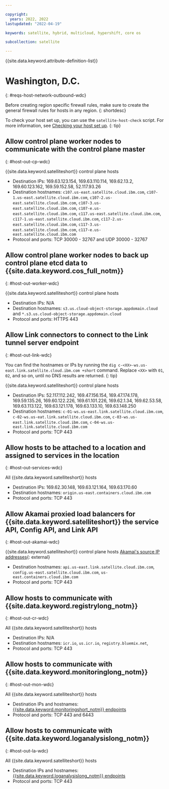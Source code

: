 ```yaml
---

copyright:
  years: 2022, 2022
lastupdated: "2022-04-19"

keywords: satellite, hybrid, multicloud, hypershift, core os

subcollection: satellite

---
```


{{site.data.keyword.attribute-definition-list}}

# Washington, D.C.
{: #reqs-host-network-outbound-wdc}

Before creating region specific firewall rules, make sure to create the general firewall rules for hosts in any region.
{: shortdesc}


To check your host set up, you can use the `satellite-host-check` script. For more information, see [Checking your host set up](/docs/satellite?topic=satellite-host-network-check).
{: tip}



## Allow control plane worker nodes to communicate with the control plane master
{: #host-out-cp-wdc}

{{site.data.keyword.satelliteshort}} control plane hosts
* Destination IPs:  169.63.123.154, 169.63.110.114, 169.62.13.2, 169.60.123.162, 169.59.152.58, 52.117.93.26  
* Destination hostnames:  `c107.us-east.satellite.cloud.ibm.com`, `c107-1.us-east.satellite.cloud.ibm.com`, `c107-2.us-east.satellite.cloud.ibm.com`, `c107-3.us-east.satellite.cloud.ibm.com`, `c107-e.us-east.satellite.cloud.ibm.com`, `c117.us-east.satellite.cloud.ibm.com`, `c117-1.us-east.satellite.cloud.ibm.com`, `c117-2.us-east.satellite.cloud.ibm.com`, `c117-3.us-east.satellite.cloud.ibm.com`, `c117-e.us-east.satellite.cloud.ibm.com` 
* Protocol and ports: TCP 30000 - 32767 and UDP 30000 - 32767

## Allow control plane worker nodes to back up control plane etcd data to {{site.data.keyword.cos_full_notm}}
{: #host-out-worker-wdc}

{{site.data.keyword.satelliteshort}} control plane hosts
* Destination IPs: N/A
* Destination hostnames: `s3.us.cloud-object-storage.appdomain.cloud` and `*.s3.us.cloud-object-storage.appdomain.cloud`
* Protocol and ports: HTTPS 443

## Allow Link connectors to connect to the Link tunnel server endpoint
{: #host-out-link-wdc}

You can find the hostnames or IPs by running the `dig c-<XX>-ws.us-east.link.satellite.cloud.ibm.com +short` command. Replace `<XX>` with `01`, `02`, and so on, until no DNS results are returned.
{: tip}

{{site.data.keyword.satelliteshort}} control plane hosts
* Destination IPs: 52.117.112.242, 169.47.156.154, 169.47.174.178, 169.59.135.26, 169.60.122.226, 169.61.101.226, 169.62.1.34, 169.62.53.58, 169.63.113.122, 169.63.121.178, 169.63.133.10, 169.63.148.250 
* Destination hostnames: `c-01-ws.us-east.link.satellite.cloud.ibm.com`, `c-02-ws.us-eat.link.satellite.cloud.ibm.com`, `c-03-ws.us-east.link.satellite.cloud.ibm.com`, `c-04-ws.us-east.link.satellite.cloud.ibm.com`
* Protocol and ports: TCP 443

## Allow hosts to be attached to a location and assigned to services in the location
{: #host-out-services-wdc}

All {{site.data.keyword.satelliteshort}} hosts
* Destination IPs: 169.62.30.148, 169.63.121.164, 169.63.170.60  
* Destination hostnames: `origin.us-east.containers.cloud.ibm.com` 
* Protocol and ports: TCP 443

## Allow Akamai proxied load balancers for {{site.data.keyword.satelliteshort}} the service API, Config API, and Link API
{: #host-out-akamai-wdc}

{{site.data.keyword.satelliteshort}} control plane hosts
 [Akamai's source IP addresses](https://github.com/IBM-Cloud/kube-samples/tree/master/akamai/gtm-liveness-test){: external} 
* Destination hostnames: `api.us-east.link.satellite.cloud.ibm.com`, `config.us-east.satellite.cloud.ibm.com`, `us-east.containers.cloud.ibm.com` 
* Protocol and ports: TCP 443

## Allow hosts to communicate with {{site.data.keyword.registrylong_notm}}
{: #host-out-cr-wdc}

All {{site.data.keyword.satelliteshort}} hosts
* Destination IPs: N/A
* Destination hostnames: `icr.io`, `us.icr.io`, `registry.bluemix.net`,
* Protocol and ports: TCP 443

## Allow hosts to communicate with {{site.data.keyword.monitoringlong_notm}}
{: #host-out-mon-wdc}

All {{site.data.keyword.satelliteshort}} hosts
* Destination IPs and hostnames: [{{site.data.keyword.monitoringshort_notm}} endpoints](/docs/monitoring?topic=monitoring-endpoints)
* Protocol and ports: TCP 443 and 6443

## Allow hosts to communicate with {{site.data.keyword.loganalysislong_notm}}
{: #host-out-la-wdc}

All {{site.data.keyword.satelliteshort}} hosts
* Destination IPs and hostnames: [{{site.data.keyword.loganalysislong_notm}} endpoints](/docs/log-analysis?topic=log-analysis-endpoints#endpoints_api_public)
* Protocol and ports: TCP 443


